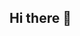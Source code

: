 ## Hi there 👋

<!--
**soobasis/soobasis** is a ✨ _special_ ✨ repository because its `README.md` (this file) appears on your GitHub profile.

Here are some ideas to get you started:

- 🔭 I’m currently working on nothing
- 🌱 I’m currently learning Control Theory
- 👯 I’m looking to collaborate on nothing
- 🤔 I’m looking for help with PLC programming
- 💬 Ask me about ...
- 📫 How to reach me: ...
- 😄 Pronouns: ...
- ⚡ Fun fact: ...
-->
